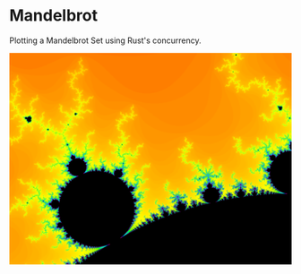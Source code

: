 # Mandelbrot
Plotting a Mandelbrot Set using Rust's concurrency.

![Mandelbrot Set](https://github.com/antoniordf/Mandelbrot/blob/master/mandel.png?raw=true)
